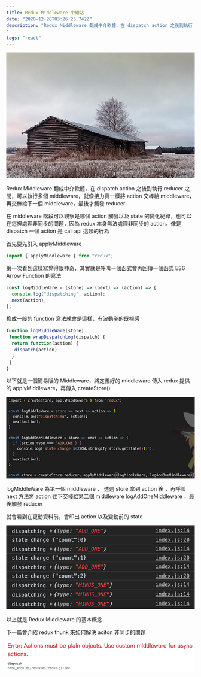 ```yaml
---
title: Redux Middleware 中繼站
date: "2020-12-28T03:26:25.742Z"
description: "Redux Middleware 翻成中介軟體，在 dispatch action 之後到執行 reducer 之間，可以執行多個 middleware，就像接力賽一樣將 action 交棒給 middleware，再交棒給下一個 middleware，最後才觸發 reducer
"
tags: "react"
---
```


![](/img/1__2NpcgH9dWVbYWX0GJO____fQ.jpeg)

Redux Middleware 翻成中介軟體，在 dispatch action 之後到執行 reducer 之間，可以執行多個 middleware，就像接力賽一樣將 action 交棒給 middleware，再交棒給下一個 middleware，最後才觸發 reducer

在 middleware 階段可以觀察是哪個 action 觸發以及 state 的變化紀錄，也可以在這裡處理非同步的問題，因為 redux 本身無法處理非同步的 action，像是 dispatch 一個 action 是 call api 這類的行為

首先要先引入 applyMiddleware

```javascript
import { applyMiddleware } from "redux";
```

第一次看到這樣寫覺得很神奇，其實就是呼叫一個函式會再回傳一個函式 ES6 Arrow Function 的寫法

```javascript
const logMiddleWare = (store) => (next) => (action) => {
  console.log("dispatching", action);
  next(action);
};
```

換成一般的 function 寫法就會是這樣，有波動拳的既視感

```javascript
function logMiddleWare(store)
 function wrapDispatchLog(dispatch) {
  return function(action) {
   dispatch(action)
  }
 }
}
```

以下就是一個簡易版的 Middleware，將定義好的 middleware 傳入 redux 提供的 applyMiddleware，再傳入 createStore()

![](/img/1__UidwJ6vCtDMlvN9Cq2mIQw.png)

logMiddleWare 為第一個 middleware ， 透過 store 拿到 action 後 ，再呼叫 next 方法將 action 往下交棒給第二個 middleware logAddOneMiddleware ，最後觸發 reducer

就會看到在更動資料前，會印出 action 以及變動前的 state

![](/img/1__2M__Yj__L__xEH31ECcV54ryg.png)

以上就是 Redux Middleware 的基本概念

下一篇會介紹 redux thunk 來如何解決 aciton 非同步的問題

![](/img/1__ekcM1PkJ3fMjDpeOWxRWJw.png)
